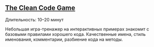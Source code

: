 ## [The Clean Code Game](https://cleancodegame.github.io)
Длительность: 10–20 минут

Небольшая игра-тренажер на интерактивных примерах знакомит с базовыми правилами хорошего кода. Качественные имена, стиль именования, комментарии, разбиение кода на методы.
